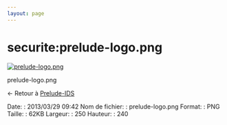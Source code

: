 ```yaml
---
layout: page
---
```


securite:prelude-logo.png
=========================

[![prelude-logo.png](..//assets/media/securite/prelude-logo.png@cache=&w=250&h=240 "prelude-logo.png")](..//assets/media/securite/prelude-logo.png@cache= "Afficher le fichier original")

prelude-logo.png

← Retour à
[Prelude-IDS](../../securite/prelude/start.html "securite:prelude:start")

Date:
:   2013/03/29 09:42
Nom de fichier:
:   prelude-logo.png
Format:
:   PNG
Taille:
:   62KB
Largeur:
:   250
Hauteur:
:   240

